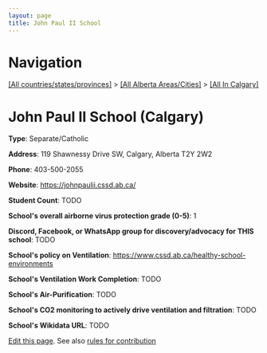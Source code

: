 ```yaml
---
layout: page
title: John Paul II School
---
```

# Navigation

[[All countries/states/provinces]](../../..) > [[All Alberta Areas/Cities]](../..) > [[All In Calgary]](..)

# John Paul II School (Calgary)

**Type**: Separate/Catholic

**Address**: 119 Shawnessy Drive SW, Calgary, Alberta T2Y 2W2

**Phone**: 403-500-2055

**Website**: <https://johnpaulii.cssd.ab.ca/>

**Student Count**: TODO

**School's overall airborne virus protection grade (0-5)**: 1

**Discord, Facebook, or WhatsApp group for discovery/advocacy for THIS school**: TODO

**School's policy on Ventilation**: <https://www.cssd.ab.ca/healthy-school-environments>

**School's Ventilation Work Completion**: TODO

**School's Air-Purification**: TODO

**School's CO2 monitoring to actively drive ventilation and filtration**: TODO

**School's Wikidata URL**: TODO


[Edit this page](https://github.com/ventilate-schools/AB/edit/main/./Calgary/John_Paul_II_School.md). See also [rules for contribution](../../../contribution-rules/)